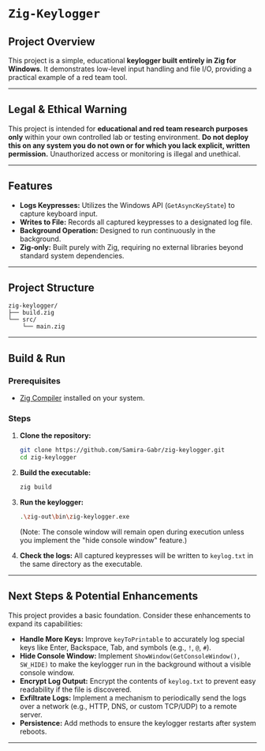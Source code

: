 # `Zig-Keylogger`

## Project Overview

This project is a simple, educational **keylogger built entirely in Zig for Windows**. It demonstrates low-level input handling and file I/O, providing a practical example of a red team tool.

-----

## Legal & Ethical Warning

This project is intended for **educational and red team research purposes only** within your own controlled lab or testing environment. **Do not deploy this on any system you do not own or for which you lack explicit, written permission.** Unauthorized access or monitoring is illegal and unethical.

-----

## Features

  * **Logs Keypresses:** Utilizes the Windows API (`GetAsyncKeyState`) to capture keyboard input.
  * **Writes to File:** Records all captured keypresses to a designated log file.
  * **Background Operation:** Designed to run continuously in the background.
  * **Zig-only:** Built purely with Zig, requiring no external libraries beyond standard system dependencies.

-----

## Project Structure

```
zig-keylogger/
├── build.zig
└── src/
    └── main.zig
```

-----

##  Build & Run

### Prerequisites

  * [Zig Compiler](https://ziglang.org/download/) installed on your system.

### Steps

1.  **Clone the repository:**

    ```bash
    git clone https://github.com/Samira-Gabr/zig-keylogger.git
    cd zig-keylogger
    ```

2.  **Build the executable:**

    ```bash
    zig build
    ```

3.  **Run the keylogger:**

    ```bash
    .\zig-out\bin\zig-keylogger.exe
    ```

    (Note: The console window will remain open during execution unless you implement the "hide console window" feature.)

4.  **Check the logs:**
    All captured keypresses will be written to `keylog.txt` in the same directory as the executable.

-----

## Next Steps & Potential Enhancements

This project provides a basic foundation. Consider these enhancements to expand its capabilities:

  * **Handle More Keys:** Improve `keyToPrintable` to accurately log special keys like Enter, Backspace, Tab, and symbols (e.g., `!`, `@`, `#`).
  * **Hide Console Window:** Implement `ShowWindow(GetConsoleWindow(), SW_HIDE)` to make the keylogger run in the background without a visible console window.
  * **Encrypt Log Output:** Encrypt the contents of `keylog.txt` to prevent easy readability if the file is discovered.
  * **Exfiltrate Logs:** Implement a mechanism to periodically send the logs over a network (e.g., HTTP, DNS, or custom TCP/UDP) to a remote server.
  * **Persistence:** Add methods to ensure the keylogger restarts after system reboots.

-----

